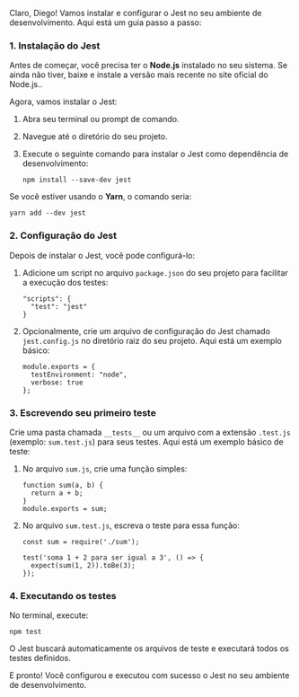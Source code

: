 Claro, Diego! Vamos instalar e configurar o Jest no seu ambiente de desenvolvimento. Aqui está um guia passo a passo:

### 1. **Instalação do Jest**

Antes de começar, você precisa ter o **Node.js** instalado no seu sistema. Se ainda não tiver, baixe e instale a versão mais recente no site oficial do Node.js..

Agora, vamos instalar o Jest:

1. Abra seu terminal ou prompt de comando.
2. Navegue até o diretório do seu projeto.
3. Execute o seguinte comando para instalar o Jest como dependência de desenvolvimento:

    ```
    npm install --save-dev jest
    ```

Se você estiver usando o **Yarn**, o comando seria:

```
yarn add --dev jest
```

### 2. **Configuração do Jest**

Depois de instalar o Jest, você pode configurá-lo:
1. Adicione um script no arquivo `package.json` do seu projeto para facilitar a execução dos testes:

    ```
    "scripts": {
      "test": "jest"
    }
    ```

2. Opcionalmente, crie um arquivo de configuração do Jest chamado `jest.config.js` no diretório raiz do seu projeto. Aqui está um exemplo básico:

    ```
    module.exports = {
      testEnvironment: "node",
      verbose: true
    };
    ```

### 3. **Escrevendo seu primeiro teste**

Crie uma pasta chamada `__tests__` ou um arquivo com a extensão `.test.js` (exemplo: `sum.test.js`) para seus testes. Aqui está um exemplo básico de teste:

1. No arquivo `sum.js`, crie uma função simples:

    ```
    function sum(a, b) {
      return a + b;
    }
    module.exports = sum;
    ```

2. No arquivo `sum.test.js`, escreva o teste para essa função:

    ```
    const sum = require('./sum');
    
    test('soma 1 + 2 para ser igual a 3', () => {
      expect(sum(1, 2)).toBe(3);
    });
    ```

### 4. **Executando os testes**

No terminal, execute:

```
npm test
```

O Jest buscará automaticamente os arquivos de teste e executará todos os testes definidos.

E pronto! Você configurou e executou com sucesso o Jest no seu ambiente de desenvolvimento.


